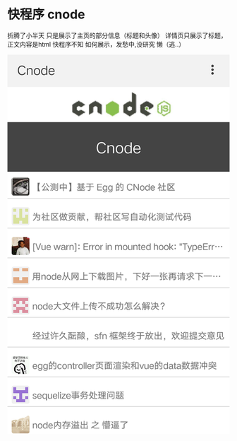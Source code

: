 # 快程序 cnode


折腾了小半天
只是展示了主页的部分信息（标题和头像）
详情页只展示了标题，正文内容是html 快程序不知 如何展示，发愁中,没研究 懒（逃..）

![demo](./demo.png)

